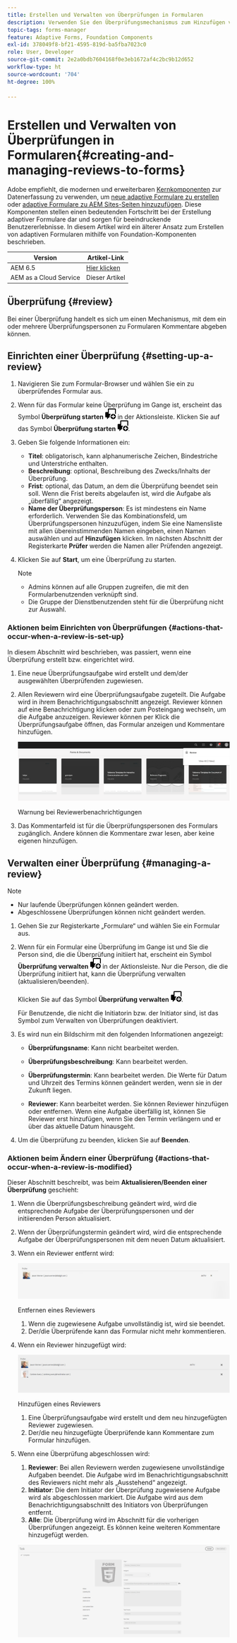 ```yaml
---
title: Erstellen und Verwalten von Überprüfungen in Formularen
description: Verwenden Sie den Überprüfungsmechanismus zum Hinzufügen von Prüfenden und damit Prüfende ein Formular kommentieren können.
topic-tags: forms-manager
feature: Adaptive Forms, Foundation Components
exl-id: 378049f8-bf21-4595-819d-ba5fba7023c0
role: User, Developer
source-git-commit: 2e2a0bdb7604168f0e3eb1672af4c2bc9b12d652
workflow-type: ht
source-wordcount: '704'
ht-degree: 100%

---
```


# Erstellen und Verwalten von Überprüfungen in Formularen{#creating-and-managing-reviews-to-forms}

<span class="preview"> Adobe empfiehlt, die modernen und erweiterbaren [Kernkomponenten](https://experienceleague.adobe.com/docs/experience-manager-core-components/using/adaptive-forms/introduction.html?lang=de) zur Datenerfassung zu verwenden, um [neue adaptive Formulare zu erstellen](/help/forms/creating-adaptive-form-core-components.md) oder [adaptive Formulare zu AEM Sites-Seiten hinzuzufügen](/help/forms/create-or-add-an-adaptive-form-to-aem-sites-page.md). Diese Komponenten stellen einen bedeutenden Fortschritt bei der Erstellung adaptiver Formulare dar und sorgen für beeindruckende Benutzererlebnisse. In diesem Artikel wird ein älterer Ansatz zum Erstellen von adaptiven Formularen mithilfe von Foundation-Komponenten beschrieben. </span>


| Version | Artikel-Link |
| -------- | ---------------------------- |
| AEM 6.5 | [Hier klicken](https://experienceleague.adobe.com/docs/experience-manager-65/forms/adaptive-forms-advanced-authoring/create-reviews-forms.html?lang=de) |
| AEM as a Cloud Service | Dieser Artikel |

## Überprüfung {#review}

Bei einer Überprüfung handelt es sich um einen Mechanismus, mit dem ein oder mehrere Überprüfungspersonen zu Formularen Kommentare abgeben können.

## Einrichten einer Überprüfung {#setting-up-a-review}

1. Navigieren Sie zum Formular-Browser und wählen Sie ein zu überprüfendes Formular aus.
1. Wenn für das Formular keine Überprüfung im Gange ist, erscheint das Symbol **Überprüfung starten** ![aem6forms_review_chat_comment](assets/aem6forms_review_chat_comment.png) in der Aktionsleiste. Klicken Sie auf das Symbol **Überprüfung starten** ![aem6forms_review_chat_comment](assets/aem6forms_review_chat_comment.png).
1. Geben Sie folgende Informationen ein:

   * **Titel**: obligatorisch, kann alphanumerische Zeichen, Bindestriche und Unterstriche enthalten.
   * **Beschreibung**: optional, Beschreibung des Zwecks/Inhalts der Überprüfung.
   * **Frist**: optional, das Datum, an dem die Überprüfung beendet sein soll. Wenn die Frist bereits abgelaufen ist, wird die Aufgabe als „überfällig“ angezeigt.
   * **Name der Überprüfungsperson**: Es ist mindestens ein Name erforderlich. Verwenden Sie das Kombinationsfeld, um Überprüfungspersonen hinzuzufügen, indem Sie eine Namensliste mit allen übereinstimmenden Namen eingeben, einen Namen auswählen und auf **Hinzufügen** klicken. Im nächsten Abschnitt der Registerkarte **Prüfer** werden die Namen aller Prüfenden angezeigt.

1. Klicken Sie auf **Start**, um eine Überprüfung zu starten.

   >[!NOTE]
   >
   >* Admins können auf alle Gruppen zugreifen, die mit den Formularbenutzenden verknüpft sind.
   >* Die Gruppe der Dienstbenutzenden steht für die Überprüfung nicht zur Auswahl.

### Aktionen beim Einrichten von Überprüfungen {#actions-that-occur-when-a-review-is-set-up}

In diesem Abschnitt wird beschrieben, was passiert, wenn eine Überprüfung erstellt bzw. eingerichtet wird.

1. Eine neue Überprüfungsaufgabe wird erstellt und dem/der ausgewählten Überprüfenden zugewiesen.
1. Allen Reviewern wird eine Überprüfungsaufgabe zugeteilt. Die Aufgabe wird in ihrem Benachrichtigungsabschnitt angezeigt. Reviewer können auf eine Benachrichtigung klicken oder zum Posteingang wechseln, um die Aufgabe anzuzeigen. Reviewer können per Klick die Überprüfungsaufgabe öffnen, das Formular anzeigen und Kommentare hinzufügen.

   ![Warnung bei Reviewerbenachrichtigungen](assets/review-notification-img.png)

   Warnung bei Reviewerbenachrichtigungen

1. Das Kommentarfeld ist für die Überprüfungspersonen des Formulars zugänglich. Andere können die Kommentare zwar lesen, aber keine eigenen hinzufügen.

## Verwalten einer Überprüfung {#managing-a-review}

>[!NOTE]
>
>* Nur laufende Überprüfungen können geändert werden.
>* Abgeschlossene Überprüfungen können nicht geändert werden.

1. Gehen Sie zur Registerkarte „Formulare“ und wählen Sie ein Formular aus.

1. Wenn für ein Formular eine Überprüfung im Gange ist und Sie die Person sind, die die Überprüfung initiiert hat, erscheint ein Symbol **Überprüfung verwalten** ![aem6forms_review_chat_comment](assets/aem6forms_review_chat_comment.png) in der Aktionsleiste. Nur die Person, die die Überprüfung initiiert hat, kann die Überprüfung verwalten (aktualisieren/beenden).

   Klicken Sie auf das Symbol **Überprüfung verwalten** ![aem6forms_review_chat_comment](assets/aem6forms_review_chat_comment.png).

   Für Benutzende, die nicht die Initiatorin bzw. der Initiator sind, ist das Symbol zum Verwalten von Überprüfungen deaktiviert.

1. Es wird nun ein Bildschirm mit den folgenden Informationen angezeigt:

   * **Überprüfungsname**: Kann nicht bearbeitet werden.

   * **Überprüfungsbeschreibung**: Kann bearbeitet werden.

   * **Überprüfungstermin**: Kann bearbeitet werden. Die Werte für Datum und Uhrzeit des Termins können geändert werden, wenn sie in der Zukunft liegen.

   * **Reviewer**: Kann bearbeitet werden. Sie können Reviewer hinzufügen oder entfernen. Wenn eine Aufgabe überfällig ist, können Sie Reviewer erst hinzufügen, wenn Sie den Termin verlängern und er über das aktuelle Datum hinausgeht.

1. Um die Überprüfung zu beenden, klicken Sie auf **Beenden**.

### Aktionen beim Ändern einer Überprüfung {#actions-that-occur-when-a-review-is-modified}

Dieser Abschnitt beschreibt, was beim **Aktualisieren/Beenden einer Überprüfung** geschieht:

1. Wenn die Überprüfungsbeschreibung geändert wird, wird die entsprechende Aufgabe der Überprüfungspersonen und der initiierenden Person aktualisiert.
1. Wenn der Überprüfungstermin geändert wird, wird die entsprechende Aufgabe der Überprüfungspersonen mit dem neuen Datum aktualisiert.

1. Wenn ein Reviewer entfernt wird:

   ![Entfernen eines Reviewers](assets/removeduser.png)

   Entfernen eines Reviewers

   1. Wenn die zugewiesene Aufgabe unvollständig ist, wird sie beendet.
   1. Der/die Überprüfende kann das Formular nicht mehr kommentieren.

1. Wenn ein Reviewer hinzugefügt wird:

   ![Hinzufügen eines Reviewers](assets/addedreviewer.png)

   Hinzufügen eines Reviewers

   1. Eine Überprüfungsaufgabe wird erstellt und dem neu hinzugefügten Reviewer zugewiesen.
   1. Der/die neu hinzugefügte Überprüfende kann Kommentare zum Formular hinzufügen.

1. Wenn eine Überprüfung abgeschlossen wird:

   1. **Reviewer**: Bei allen Reviewern werden zugewiesene unvollständige Aufgaben beendet. Die Aufgabe wird im Benachrichtigungsabschnitt des Reviewers nicht mehr als „Ausstehend“ angezeigt.
   1. **Initiator**: Die dem Initiator der Überprüfung zugewiesene Aufgabe wird als abgeschlossen markiert. Die Aufgabe wird aus dem Benachrichtigungsabschnitt des Initiators von Überprüfungen entfernt.
   1. **Alle**: Die Überprüfung wird im Abschnitt für die vorherigen Überprüfungen angezeigt. Es können keine weiteren Kommentare hinzugefügt werden.

   ![Überprüfung abgeschlossen](assets/review-complete-imgg.png)
